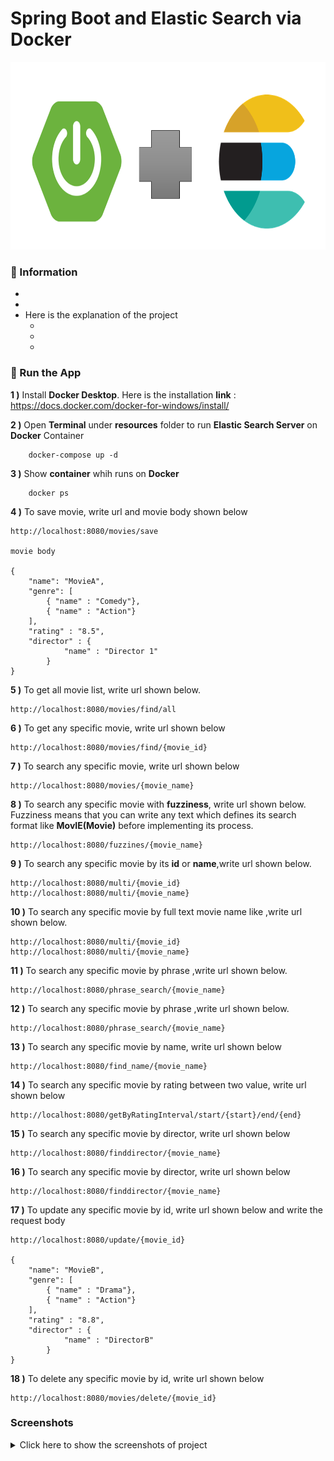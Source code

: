 # Spring Boot and Elastic Search via Docker

<img src="screenshots\elasticsearch_springboot.PNG" alt="Main Information" width="800" height="300">

### 📖 Information

<ul style="list-style-type:disc">
  <li></li>
  <li></li>
  <li>Here is the explanation of the project
      <ul>
        <li></li>
        <li></li>
        <li></li>
      </ul>
  </li>
</ul>

### 🔨 Run the App

<b>1 )</b> Install <b>Docker Desktop</b>. Here is the installation <b>link</b> : https://docs.docker.com/docker-for-windows/install/

<b>2 )</b> Open <b>Terminal</b> under <b>resources</b> folder to run <b>Elastic Search Server</b> on <b>Docker</b> Container
```
    docker-compose up -d
```

<b>3 )</b> Show <b>container</b> whih runs on <b>Docker</b>
```
    docker ps
```

<b>4 )</b> To save movie, write url and movie body shown below
```
http://localhost:8080/movies/save

movie body

{
    "name": "MovieA",
    "genre": [
        { "name" : "Comedy"},
        { "name" : "Action"}
    ],
    "rating" : "8.5",
    "director" : {
            "name" : "Director 1"
        }
}
```
<b>5 )</b> To get all movie list, write url shown below.
```
http://localhost:8080/movies/find/all
```

<b>6 )</b> To get any specific movie, write url shown below
```
http://localhost:8080/movies/find/{movie_id}
```

<b>7 )</b> To search any specific movie, write url shown below
```
http://localhost:8080/movies/{movie_name}
```

<b>8 )</b> To search any specific movie with <b>fuzziness</b>, write url shown below. Fuzziness means that you can write any text which defines its search format like <b>MovIE(Movie)</b> before implementing its process.
```
http://localhost:8080/fuzzines/{movie_name}
```

<b>9 )</b> To search any specific movie by its <b>id</b> or <b>name</b>,write url shown below. 
```
http://localhost:8080/multi/{movie_id}
http://localhost:8080/multi/{movie_name}
```

<b>10 )</b> To search any specific movie by full text movie name like ,write url shown below. 
```
http://localhost:8080/multi/{movie_id}
http://localhost:8080/multi/{movie_name}
```

<b>11 )</b> To search any specific movie by phrase ,write url shown below. 
```
http://localhost:8080/phrase_search/{movie_name}
```

<b>12 )</b> To search any specific movie by phrase ,write url shown below. 
```
http://localhost:8080/phrase_search/{movie_name}
```

<b>13 )</b> To search any specific movie by name, write url shown below
```
http://localhost:8080/find_name/{movie_name}
```

<b>14 )</b> To search any specific movie by rating between two value, write url shown below
```
http://localhost:8080/getByRatingInterval/start/{start}/end/{end}
```

<b>15 )</b> To search any specific movie by director, write url shown below
```
http://localhost:8080/finddirector/{movie_name}
```

<b>16 )</b> To search any specific movie by director, write url shown below
```
http://localhost:8080/finddirector/{movie_name}
```

<b>17 )</b> To update any specific movie by id, write url shown below and write the request body
```
http://localhost:8080/update/{movie_id}

{
    "name": "MovieB",
    "genre": [
        { "name" : "Drama"},
        { "name" : "Action"}
    ],
    "rating" : "8.8",
    "director" : {
            "name" : "DirectorB"
        }
}
```

<b>18 )</b> To delete any specific movie by id, write url shown below
```
http://localhost:8080/movies/delete/{movie_id}
```

### Screenshots

<details>
<summary>Click here to show the screenshots of project</summary>
    <p> Figure 1 </p>
    <img src ="screenshots\elasticsearch_1.PNG">
    <p> Figure 2 </p>
    <img src ="screenshots\elasticsearch_2.PNG">
    <p> Figure 3 </p>
    <img src ="screenshots\elasticsearch_3.PNG">
    <p> Figure 4 </p>
    <img src ="screenshots\elasticsearch_4.PNG">
    <p> Figure 5 </p>
    <img src ="screenshots\elasticsearch_5.PNG">
    <p> Figure 6 </p>
    <img src ="screenshots\elasticsearch_6.PNG">
    <p> Figure 7 </p>
    <img src ="screenshots\elasticsearch_7.PNG">
    <p> Figure 8 </p>
    <img src ="screenshots\elasticsearch_8.PNG">
    <p> Figure 9 </p>
    <img src ="screenshots\elasticsearch_9.PNG">
    <p> Figure 10 </p>
    <img src ="screenshots\elasticsearch_10.PNG">
    <p> Figure 11 </p>
    <img src ="screenshots\elasticsearch_11.PNG">
    <p> Figure 12 </p>
    <img src ="screenshots\elasticsearch_12.PNG">
    <p> Figure 13 </p>
    <img src ="screenshots\elasticsearch_13.PNG">
    <p> Figure 14 </p>
    <img src ="screenshots\elasticsearch_14.PNG">
</details>